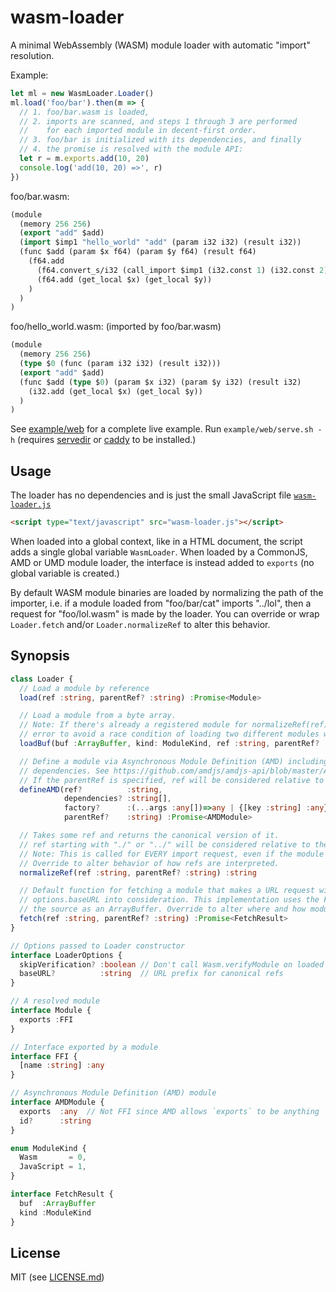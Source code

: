 # wasm-loader

A minimal WebAssembly (WASM) module loader with automatic "import" resolution.

Example:

```js
let ml = new WasmLoader.Loader()
ml.load('foo/bar').then(m => {
  // 1. foo/bar.wasm is loaded,
  // 2. imports are scanned, and steps 1 through 3 are performed
  //    for each imported module in decent-first order.
  // 3. foo/bar is initialized with its dependencies, and finally
  // 4. the promise is resolved with the module API:
  let r = m.exports.add(10, 20)
  console.log('add(10, 20) =>', r)
})
```

foo/bar.wasm:
```lisp
(module
  (memory 256 256)
  (export "add" $add)
  (import $imp1 "hello_world" "add" (param i32 i32) (result i32))
  (func $add (param $x f64) (param $y f64) (result f64)
    (f64.add
      (f64.convert_s/i32 (call_import $imp1 (i32.const 1) (i32.const 2)))
      (f64.add (get_local $x) (get_local $y))
    )
  )
)
```

foo/hello_world.wasm: (imported by foo/bar.wasm)
```lisp
(module
  (memory 256 256)
  (type $0 (func (param i32 i32) (result i32)))
  (export "add" $add)
  (func $add (type $0) (param $x i32) (param $y i32) (result i32)
    (i32.add (get_local $x) (get_local $y))
  )
)
```


See [example/web](example/web) for a complete live example. Run `example/web/serve.sh -h` (requires [servedir](https://www.npmjs.com/package/secure-servedir) or [caddy](https://caddyserver.com/) to be installed.)

## Usage

The loader has no dependencies and is just the small JavaScript file [`wasm-loader.js`](lib/wasm-loader.js)

```html
<script type="text/javascript" src="wasm-loader.js"></script>
```

When loaded into a global context, like in a HTML document, the script adds a single global variable `WasmLoader`. When loaded by a CommonJS, AMD or UMD module loader, the interface is instead added to `exports` (no global variable is created.)

By default WASM module binaries are loaded by normalizing the path of the importer, i.e. if a module loaded from "foo/bar/cat" imports "../lol", then a request for "foo/lol.wasm" is made by the loader. You can override or wrap `Loader.fetch` and/or `Loader.normalizeRef` to alter this behavior.

## Synopsis

```ts
class Loader {
  // Load a module by reference
  load(ref :string, parentRef? :string) :Promise<Module>

  // Load a module from a byte array.
  // Note: If there's already a registered module for normalizeRef(ref), this throws an
  // error to avoid a race condition of loading two different modules with the same ref.
  loadBuf(buf :ArrayBuffer, kind: ModuleKind, ref :string, parentRef? :string) :Promise<Module>

  // Define a module via Asynchronous Module Definition (AMD) including resolution of any
  // dependencies. See https://github.com/amdjs/amdjs-api/blob/master/AMD.md for more info.
  // If the parentRef is specified, ref will be considered relative to the parentRef.
  defineAMD(ref?          :string,
            dependencies? :string[],
            factory?      :(...args :any[])=>any | {[key :string] :any}, // (required)
            parentRef?    :string) :Promise<AMDModule>

  // Takes some ref and returns the canonical version of it.
  // ref starting with "./" or "../" will be considered relative to the parentRef, if specified.
  // Note: This is called for EVERY import request, even if the module is already loaded.
  // Override to alter behavior of how refs are interpreted.
  normalizeRef(ref :string, parentRef? :string) :string

  // Default function for fetching a module that makes a URL request with the ref, taking
  // options.baseURL into consideration. This implementation uses the Fetch API to retrieve
  // the source as an ArrayBuffer. Override to alter where and how module source is loaded.
  fetch(ref :string, parentRef? :string) :Promise<FetchResult>
}

// Options passed to Loader constructor
interface LoaderOptions {
  skipVerification? :boolean // Don't call Wasm.verifyModule on loaded modules
  baseURL?          :string  // URL prefix for canonical refs
}

// A resolved module
interface Module {
  exports :FFI
}

// Interface exported by a module
interface FFI {
  [name :string] :any
}

// Asynchronous Module Definition (AMD) module
interface AMDModule {
  exports  :any  // Not FFI since AMD allows `exports` to be anything
  id?      :string
}

enum ModuleKind {
  Wasm       = 0,
  JavaScript = 1,
}

interface FetchResult {
  buf  :ArrayBuffer
  kind :ModuleKind
}
```

## License

MIT (see [LICENSE.md](LICENSE.md))
